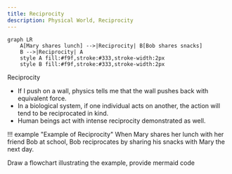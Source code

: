 ```yaml
---
title: Reciprocity
description: Physical World, Reciprocity
---
```


```mermaid
graph LR
    A[Mary shares lunch] -->|Reciprocity| B[Bob shares snacks]
    B -->|Reciprocity| A
    style A fill:#f9f,stroke:#333,stroke-width:2px
    style B fill:#f9f,stroke:#333,stroke-width:2px
```

Reciprocity 
- If I push on a wall, physics tells me that the wall pushes back with equivalent force. 
- In a biological system, if one individual acts on another, the action will tend to be reciprocated in kind. 
- Human beings act with intense reciprocity demonstrated as well.

!!! example "Example of Reciprocity"
    When Mary shares her lunch with her friend Bob at school, Bob reciprocates by sharing his snacks with Mary the next day.

Draw a flowchart illustrating the example, provide mermaid code